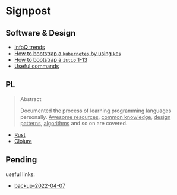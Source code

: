 # Signpost

## Software & Design

- [InfoQ trends](#content/infoq-trends)
- [How to bootstrap a `kubernetes` by using `k0s`](#content/pending/k0s-bootstrap)
- [How to bootstrap a `istio` 1-13](#content/pending/istio-1-13-bootstrap)
- [Useful commands](#content/pending/useful-commands)

## PL

<blockquote class="tip">
<p class="title">Abstract</p>
<p>Documented the process of learning programming languages personally. <ins>Awesome resources</ins>, <ins>common knowledge</ins>, <ins>design patterns</ins>, <ins>algorithms</ins> and so on are covered.</p>
</blockquote>

- [Rust](#content/pl/rust/index)
- [Clojure](#content/pl/clojure/index)

## Pending

<div class="grey-margin">
  <p>useful links:</p>
  <ul>
    <li><a href="#content/backup-2022-04-07">backup-2022-04-07</a></li>
  </ul>
</div>
